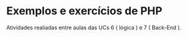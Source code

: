 # Exemplos e exercícios de PHP

Atividades realiadas entre aulas das UCs 6 ( lógica ) e 7 ( Back-End ).